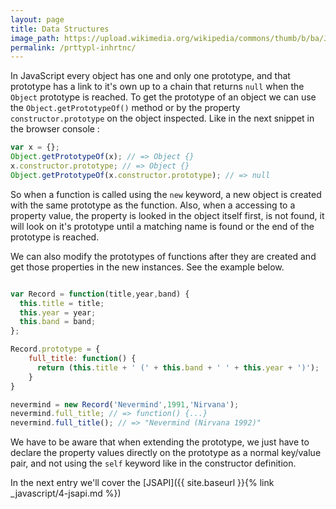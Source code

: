 ```yaml
---
layout: page
title: Data Structures
image_path: https://upload.wikimedia.org/wikipedia/commons/thumb/b/ba/Javascript_badge.svg/1000px-Javascript_badge.svg.png
permalink: /prttypl-inhrtnc/
---
```


In JavaScript every object has one and only one prototype, and that prototype has a link to it's own up to a chain that returns `null` when the `Object` prototype is reached. To get the prototype of an object we can use the `Object.getPrototypeOf()` method or by the property `constructor.prototype` on the object inspected. Like in the next snippet in the browser console :

```javascript
var x = {};
Object.getPrototypeOf(x); // => Object {}
x.constructor.prototype; // => Object {}
Object.getPrototypeOf(x.constructor.prototype); // => null

```
So when a function is called using the `new` keyword, a new object is created with the same prototype as the function.
Also, when a accessing to a property value, the property is looked in the object itself first, is not found, it will look on it's prototype until a matching name is found or the end of the prototype is reached.

We can also modify the prototypes of functions after they are created and get those properties in the new instances. See the example below.

```javascript

var Record = function(title,year,band) {
  this.title = title;
  this.year = year;
  this.band = band;
};

Record.prototype = {
    full_title: function() {
      return (this.title + ' (' + this.band + ' ' + this.year + ')');
    }
}

nevermind = new Record('Nevermind',1991,'Nirvana');
nevermind.full_title; // => function() {...}
nevermind.full_title(); // => "Nevermind (Nirvana 1992)"

```

We have to be aware that when extending the prototype, we just have to declare the property values directly on the prototype as a normal key/value pair, and not using the `self` keyword like in the constructor definition.

In the next entry we'll cover the [JSAPI]({{ site.baseurl }}{% link _javascript/4-jsapi.md %})
